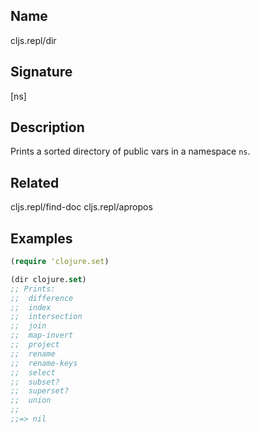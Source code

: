## Name
cljs.repl/dir

## Signature
[ns]

## Description

Prints a sorted directory of public vars in a namespace `ns`.

## Related
cljs.repl/find-doc
cljs.repl/apropos

## Examples

```clj
(require 'clojure.set)

(dir clojure.set)
;; Prints:
;;  difference
;;  index
;;  intersection
;;  join
;;  map-invert
;;  project
;;  rename
;;  rename-keys
;;  select
;;  subset?
;;  superset?
;;  union
;;
;;=> nil
```
